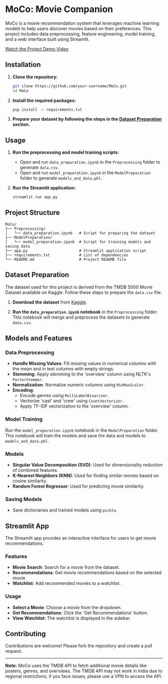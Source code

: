 # MoCo: Movie Companion

MoCo is a movie recommendation system that leverages machine learning models to help users discover movies based on their preferences. This project includes data preprocessing, feature engineering, model training, and a web interface built using Streamlit.

[Watch the Project Demo Video](https://youtu.be/vYVbFgTkoJo?si=YeC3X9lAqETTNPhc)

## Installation

1. **Clone the repository:**
   ```sh
   git clone https://github.com/your-username/MoCo.git
   cd MoCo
   ```

2. **Install the required packages:**
   ```sh
   pip install -r requirements.txt
   ```

3. **Prepare your dataset by following the steps in the [Dataset Preparation](#dataset-preparation) section.**

## Usage

1. **Run the preprocessing and model training scripts:**
   - Open and run `data_preparation.ipynb` in the `Preprocessing` folder to generate `data.csv`.
   - Open and run `model_preparation.ipynb` in the `ModelPreparation` folder to generate `models_and_data.pkl`.

2. **Run the Streamlit application:**
   ```sh
   streamlit run app.py
   ```

## Project Structure

```
MoCo/
├── Preprocessing/
│   └── data_preparation.ipynb   # Script for preparing the dataset
├── ModelPreparation/
│   └── model_preparation.ipynb  # Script for training models and saving data
├── app.py                       # Streamlit application script
├── requirements.txt             # List of dependencies
└── README.md                    # Project README file
```

## Dataset Preparation

The dataset used for this project is derived from the TMDB 5000 Movie Dataset available on Kaggle. Follow these steps to prepare the `data.csv` file:

1. **Download the dataset** from [Kaggle](https://www.kaggle.com/datasets/tmdb/tmdb-movie-metadata).

2. **Run the `data_preparation.ipynb` notebook** in the `Preprocessing` folder. This notebook will merge and preprocess the datasets to generate `data.csv`.

## Models and Features

### Data Preprocessing

- **Handle Missing Values**: Fill missing values in numerical columns with the mean and in text columns with empty strings.
- **Stemming**: Apply stemming to the 'overview' column using NLTK's `PorterStemmer`.
- **Normalization**: Normalize numeric columns using `MinMaxScaler`.
- **Encoding**: 
  - Encode genres using `MultiLabelBinarizer`.
  - Vectorize 'cast' and 'crew' using `CountVectorizer`.
  - Apply TF-IDF vectorization to the 'overview' column.

### Model Training

Run the `model_preparation.ipynb` notebook in the `ModelPreparation` folder. This notebook will train the models and save the data and models to `models_and_data.pkl`.

### Models

- **Singular Value Decomposition (SVD)**: Used for dimensionality reduction of combined features.
- **K-Nearest Neighbors (KNN)**: Used for finding similar movies based on cosine similarity.
- **Random Forest Regressor**: Used for predicting movie similarity.

### Saving Models

- Save dictionaries and trained models using `pickle`.

## Streamlit App

The Streamlit app provides an interactive interface for users to get movie recommendations.

### Features

- **Movie Search**: Search for a movie from the dataset.
- **Recommendations**: Get movie recommendations based on the selected movie.
- **Watchlist**: Add recommended movies to a watchlist.

### Usage

- **Select a Movie**: Choose a movie from the dropdown.
- **Get Recommendations**: Click the 'Get Recommendations' button.
- **View Watchlist**: The watchlist is displayed in the sidebar.

## Contributing

Contributions are welcome! Please fork the repository and create a pull request.

---

**Note:** MoCo uses the TMDB API to fetch additional movie details like posters, genres, and overviews. The TMDB API may not work in India due to regional restrictions; if you face issues, please use a VPN to access the API.
